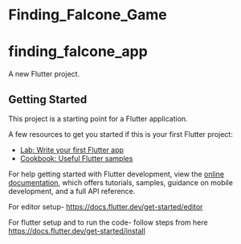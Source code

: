 # Finding_Falcone_Game

# finding_falcone_app

A new Flutter project.

## Getting Started

This project is a starting point for a Flutter application.

A few resources to get you started if this is your first Flutter project:

- [Lab: Write your first Flutter app](https://docs.flutter.dev/get-started/codelab)
- [Cookbook: Useful Flutter samples](https://docs.flutter.dev/cookbook)

For help getting started with Flutter development, view the
[online documentation](https://docs.flutter.dev/), which offers tutorials,
samples, guidance on mobile development, and a full API reference.

For editor setup-
https://docs.flutter.dev/get-started/editor

For flutter setup and to run the code-
follow steps from here
https://docs.flutter.dev/get-started/install
